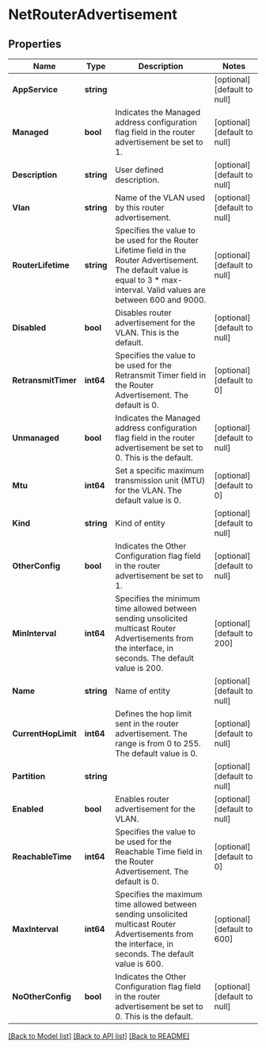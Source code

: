 # NetRouterAdvertisement

## Properties
Name | Type | Description | Notes
------------ | ------------- | ------------- | -------------
**AppService** | **string** |  | [optional] [default to null]
**Managed** | **bool** | Indicates the Managed address configuration flag field in the router advertisement be set to 1. | [optional] [default to null]
**Description** | **string** | User defined description. | [optional] [default to null]
**Vlan** | **string** | Name of the VLAN used by this router advertisement. | [optional] [default to null]
**RouterLifetime** | **string** | Specifies the value to be used for the Router Lifetime field in the Router Advertisement. The default value is equal to 3 * max-interval. Valid values are between 600 and 9000. | [optional] [default to null]
**Disabled** | **bool** | Disables router advertisement for the VLAN. This is the default. | [optional] [default to null]
**RetransmitTimer** | **int64** | Specifies the value to be used for the Retransmit Timer field in the Router Advertisement. The default is 0. | [optional] [default to 0]
**Unmanaged** | **bool** | Indicates the Managed address configuration flag field in the router advertisement be set to 0. This is the default. | [optional] [default to null]
**Mtu** | **int64** | Set a specific maximum transmission unit (MTU) for the VLAN. The default value is 0. | [optional] [default to 0]
**Kind** | **string** | Kind of entity | [optional] [default to null]
**OtherConfig** | **bool** | Indicates the Other Configuration flag field in the router advertisement be set to 1. | [optional] [default to null]
**MinInterval** | **int64** | Specifies the minimum time allowed between sending unsolicited multicast Router Advertisements from the interface, in seconds. The default value is 200. | [optional] [default to 200]
**Name** | **string** | Name of entity | [optional] [default to null]
**CurrentHopLimit** | **int64** | Defines the hop limit sent in the router advertisement. The range is from 0 to 255. The default value is 0. | [optional] [default to null]
**Partition** | **string** |  | [optional] [default to null]
**Enabled** | **bool** | Enables router advertisement for the VLAN. | [optional] [default to null]
**ReachableTime** | **int64** | Specifies the value to be used for the Reachable Time field in the Router Advertisement. The default is 0. | [optional] [default to 0]
**MaxInterval** | **int64** | Specifies the maximum time allowed between sending unsolicited multicast Router Advertisements from the interface, in seconds. The default value is 600. | [optional] [default to 600]
**NoOtherConfig** | **bool** | Indicates the Other Configuration flag field in the router advertisement be set to 0. This is the default. | [optional] [default to null]

[[Back to Model list]](../README.md#documentation-for-models) [[Back to API list]](../README.md#documentation-for-api-endpoints) [[Back to README]](../README.md)


